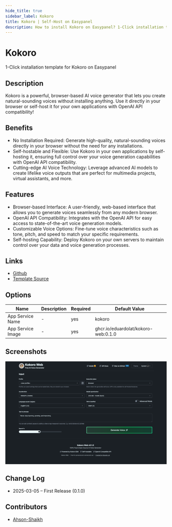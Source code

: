 ```yaml
---
hide_title: true
sidebar_label: Kokoro
title: Kokoro | Self-Host on Easypanel
description: How to install Kokoro on Easypanel? 1-Click installation template for Kokoro on Easypanel
---
```


<!-- generated -->

# Kokoro

1-Click installation template for Kokoro on Easypanel

## Description

Kokoro is a powerful, browser-based AI voice generator that lets you create natural-sounding voices without installing anything. Use it directly in your browser or self-host it for your own applications with OpenAI API compatibility!

## Benefits

- No Installation Required: Generate high-quality, natural-sounding voices directly in your browser without the need for any installations.
- Self-hostable and Flexible: Use Kokoro in your own applications by self-hosting it, ensuring full control over your voice generation capabilities with OpenAI API compatibility.
- Cutting-edge AI Voice Technology: Leverage advanced AI models to create lifelike voice outputs that are perfect for multimedia projects, virtual assistants, and more.

## Features

- Browser-based Interface: A user-friendly, web-based interface that allows you to generate voices seamlessly from any modern browser.
- OpenAI API Compatibility: Integrates with the OpenAI API for easy access to state-of-the-art voice generation models.
- Customizable Voice Options: Fine-tune voice characteristics such as tone, pitch, and speed to match your specific requirements.
- Self-hosting Capability: Deploy Kokoro on your own servers to maintain control over your data and voice generation processes.

## Links

- [Github](https://github.com/eduardolat/kokoro-web)
- [Template Source](https://github.com/easypanel-io/templates/tree/main/templates/kokoro)

## Options

Name | Description | Required | Default Value
-|-|-|-
App Service Name | - | yes | kokoro
App Service Image | - | yes | ghcr.io/eduardolat/kokoro-web:0.1.0

## Screenshots

![Kokoro Screenshot](./assets/screenshot.png)

## Change Log

- 2025-03-05 – First Release (0.1.0)

## Contributors

- [Ahson-Shaikh](https://github.com/Ahson-Shaikh)
